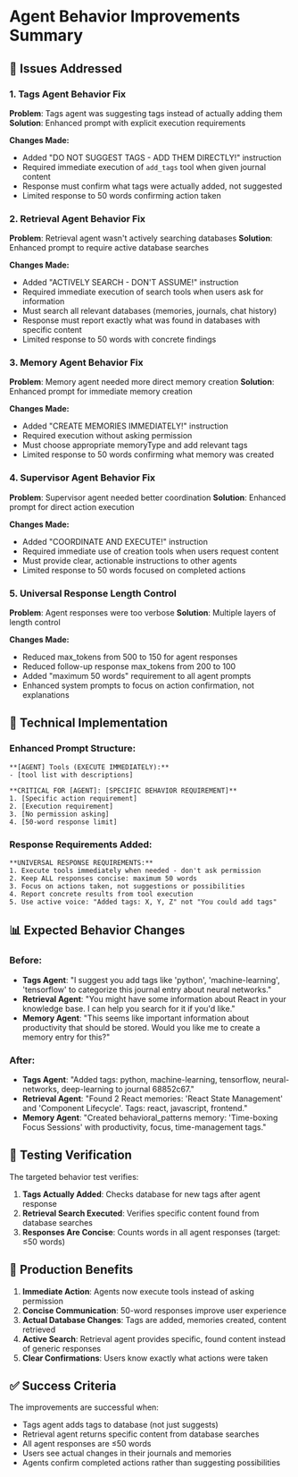 # Agent Behavior Improvements Summary

## 🎯 Issues Addressed

### 1. **Tags Agent Behavior Fix**
**Problem**: Tags agent was suggesting tags instead of actually adding them
**Solution**: Enhanced prompt with explicit execution requirements

**Changes Made:**
- Added "DO NOT SUGGEST TAGS - ADD THEM DIRECTLY!" instruction
- Required immediate execution of `add_tags` tool when given journal content
- Response must confirm what tags were actually added, not suggested
- Limited response to 50 words confirming action taken

### 2. **Retrieval Agent Behavior Fix**
**Problem**: Retrieval agent wasn't actively searching databases
**Solution**: Enhanced prompt to require active database searches

**Changes Made:**
- Added "ACTIVELY SEARCH - DON'T ASSUME!" instruction
- Required immediate execution of search tools when users ask for information
- Must search all relevant databases (memories, journals, chat history)
- Response must report exactly what was found in databases with specific content
- Limited response to 50 words with concrete findings

### 3. **Memory Agent Behavior Fix**
**Problem**: Memory agent needed more direct memory creation
**Solution**: Enhanced prompt for immediate memory creation

**Changes Made:**
- Added "CREATE MEMORIES IMMEDIATELY!" instruction
- Required execution without asking permission
- Must choose appropriate memoryType and add relevant tags
- Limited response to 50 words confirming what memory was created

### 4. **Supervisor Agent Behavior Fix**
**Problem**: Supervisor agent needed better coordination
**Solution**: Enhanced prompt for direct action execution

**Changes Made:**
- Added "COORDINATE AND EXECUTE!" instruction
- Required immediate use of creation tools when users request content
- Must provide clear, actionable instructions to other agents
- Limited response to 50 words focused on completed actions

### 5. **Universal Response Length Control**
**Problem**: Agent responses were too verbose
**Solution**: Multiple layers of length control

**Changes Made:**
- Reduced max_tokens from 500 to 150 for agent responses
- Reduced follow-up response max_tokens from 200 to 100
- Added "maximum 50 words" requirement to all agent prompts
- Enhanced system prompts to focus on action confirmation, not explanations

## 🔧 Technical Implementation

### Enhanced Prompt Structure:
```
**[AGENT] Tools (EXECUTE IMMEDIATELY):**
- [tool list with descriptions]

**CRITICAL FOR [AGENT]: [SPECIFIC BEHAVIOR REQUIREMENT]**
1. [Specific action requirement]
2. [Execution requirement] 
3. [No permission asking]
4. [50-word response limit]
```

### Response Requirements Added:
```
**UNIVERSAL RESPONSE REQUIREMENTS:**
1. Execute tools immediately when needed - don't ask permission
2. Keep ALL responses concise: maximum 50 words
3. Focus on actions taken, not suggestions or possibilities
4. Report concrete results from tool execution
5. Use active voice: "Added tags: X, Y, Z" not "You could add tags"
```

## 📊 Expected Behavior Changes

### Before:
- **Tags Agent**: "I suggest you add tags like 'python', 'machine-learning', 'tensorflow' to categorize this journal entry about neural networks."
- **Retrieval Agent**: "You might have some information about React in your knowledge base. I can help you search for it if you'd like."
- **Memory Agent**: "This seems like important information about productivity that should be stored. Would you like me to create a memory entry for this?"

### After:
- **Tags Agent**: "Added tags: python, machine-learning, tensorflow, neural-networks, deep-learning to journal 68852c67."
- **Retrieval Agent**: "Found 2 React memories: 'React State Management' and 'Component Lifecycle'. Tags: react, javascript, frontend."
- **Memory Agent**: "Created behavioral_patterns memory: 'Time-boxing Focus Sessions' with productivity, focus, time-management tags."

## 🎯 Testing Verification

The targeted behavior test verifies:
1. **Tags Actually Added**: Checks database for new tags after agent response
2. **Retrieval Search Executed**: Verifies specific content found from database searches
3. **Responses Are Concise**: Counts words in all agent responses (target: ≤50 words)

## 🚀 Production Benefits

1. **Immediate Action**: Agents now execute tools instead of asking permission
2. **Concise Communication**: 50-word responses improve user experience
3. **Actual Database Changes**: Tags are added, memories created, content retrieved
4. **Active Search**: Retrieval agent provides specific, found content instead of generic responses
5. **Clear Confirmations**: Users know exactly what actions were taken

## ✅ Success Criteria

The improvements are successful when:
- Tags agent adds tags to database (not just suggests)
- Retrieval agent returns specific content from database searches
- All agent responses are ≤50 words
- Users see actual changes in their journals and memories
- Agents confirm completed actions rather than suggesting possibilities
